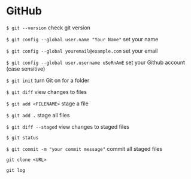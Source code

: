 # GitHub

`$ git --version` check git version

`$ git config --global user.name "Your Name"` set your name 

`$ git config --global youremail@example.com` set your email 

`$ git config --global user.username uSeRnAmE` set your Github account (case sensitive)

`$ git init` 
turn Git on for a folder 

`$ git diff` view changes to files

`$ git add <FILENAME>` stage a file

`$ git add .` stage all files

`$ git diff --staged` view changes to staged files

`$ git status`

`$ git commit -m "your commit message"` commit all staged files

`git clone <URL>`

`git log`





